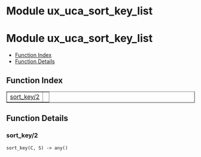 Module ux_uca_sort_key_list
===========================


<h1>Module ux_uca_sort_key_list</h1>

* [Function Index](#index)
* [Function Details](#functions)






<h2><a name="index">Function Index</a></h2>



<table width="100%" border="1" cellspacing="0" cellpadding="2" summary="function index"><tr><td valign="top"><a href="#sort_key-2">sort_key/2</a></td><td></td></tr></table>




<h2><a name="functions">Function Details</a></h2>


<a name="sort_key-2"></a>

<h3>sort_key/2</h3>





`sort_key(C, S) -> any()`

